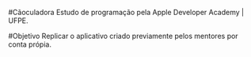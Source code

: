 #Cãoculadora
Estudo de programação pela Apple Developer Academy | UFPE.

#Objetivo
Replicar o aplicativo criado previamente pelos mentores por conta própia. 

